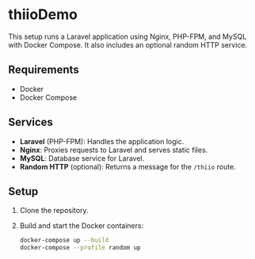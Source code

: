 # thiioDemo
This setup runs a Laravel application using Nginx, PHP-FPM, and MySQL with Docker Compose. It also includes an optional random HTTP service.

## Requirements
- Docker
- Docker Compose

## Services
- **Laravel** (PHP-FPM): Handles the application logic.
- **Nginx**: Proxies requests to Laravel and serves static files.
- **MySQL**: Database service for Laravel.
- **Random HTTP** (optional): Returns a message for the `/thiio` route.

## Setup

1. Clone the repository.
2. Build and start the Docker containers:

   ```bash
   docker-compose up --build
   docker-compose --profile random up

